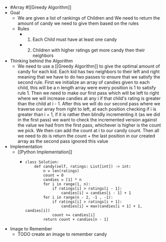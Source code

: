 - #Array #[[Greedy Algorithm]]
- Goal
	- We are given a list of rankings of Children and We need to return the amount of candy we need to give them based on the rules
	- Rules
		- 1. Each Child must have at least one candy
		- 2. Children with higher ratings get more candy then their neighbors
- Thinking behind the Algorithm
	- We need to use a [[Greedy Algorithm]] to give the optimal  amount of candy for each kid. Each kid has two neighbors to their left and right meaning that we have to do two passes to ensure that we satisfy the second rule. First we initialize an array of candies given to each child, this will be a n length array were every position is 1 to satisfy rule 1. Then we need to make our first pass which will be left to right where we will increase candies at any  i if that child's rating is greater than the child at i - 1. After this we will do our second pass where we traverse our array from right to left, at each position checking if i is greater than i  + 1, if it is rather then blindly incrementing it (as we did in the first pass) we want to check the incremented version against the value we had from the first pass, whichever is higher is the count we pick. We then can add the count at i to our candy count. Then all we need to do is return the count + the last position in our created array as the second pass ignored this value
- Implementation
	- [[Python Implementation]]
		- ```
		  class Solution:
		      def candy(self, ratings: List[int]) -> int:
		          n = len(ratings)
		          count = 0
		          candies = [1] * n
		          for i in range(1, n):
		              if ratings[i] > ratings[i - 1]:
		                  candies[i] = candies[i - 1] + 1
		          for i in range(n - 2, -1 , -1):
		              if ratings[i] > ratings[i + 1]:
		                  candies[i] = max(candies[i + 1] + 1, candies[i])
		              count += candies[i]
		          return count + candies[n - 1]
		  ```
- Image to Remember
	- TODO create an image to remember candy